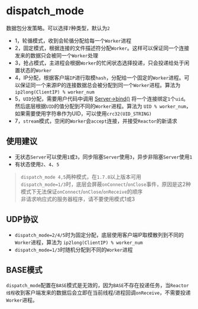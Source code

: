 # dispatch_mode

数据包分发策略。可以选择`7`种类型，默认为`2`

* 1，轮循模式，收到会轮循分配给每一个`Worker`进程
* 2，固定模式，根据连接的文件描述符分配`Worker`。这样可以保证同一个连接发来的数据只会被同一个`Worker`处理
* 3，抢占模式，主进程会根据`Worker`的忙闲状态选择投递，只会投递给处于闲置状态的`Worker`
* 4，IP分配，根据客户端`IP`进行取模`hash`，分配给一个固定的`Worker`进程。可以保证同一个来源IP的连接数据总会被分配到同一个`Worker`进程。算法为 `ip2long(ClientIP) % worker_num`
* 5，`UID`分配，需要用户代码中调用 [Server->bind()](https://wiki.swoole.com/wiki/page/369.html) 将一个连接绑定`1`个`uid`。然后底层根据`UID`的值分配到不同的`Worker`进程。算法为 `UID % worker_num`，如果需要使用字符串作为UID，可以使用`crc32(UID_STRING)`
* 7，`stream`模式，空闲的`Worker`会`accept`连接，并接受`Reactor`的新请求

使用建议
----
* 无状态`Server`可以使用`1`或`3`，同步阻塞`Server`使用`3`，异步非阻塞`Server`使用`1`
* 有状态使用`2`、`4`、`5`

> `dispatch_mode 4,5`两种模式，在`1.7.8`以上版本可用  
> `dispatch_mode=1/3`时，底层会屏蔽`onConnect`/`onClose`事件，原因是这2种模式下无法保证`onConnect`/`onClose`/`onReceive`的顺序      
> 非请求响应式的服务器程序，请不要使用模式1或3

UDP协议
-----
* `dispatch_mode=2/4/5`时为固定分配，底层使用客户端IP取模散列到不同的`Worker`进程，算法为 `ip2long(ClientIP) % worker_num`
* `dispatch_mode=1/3`时随机分配到不同的`Worker`进程

BASE模式
-----
`dispatch_mode`配置在`BASE`模式是无效的，因为`BASE`不存在投递任务，当`Reactor线程`收到客户端发来的数据后会立即在当前线程/进程回调`onReceive`，不需要投递`Worker`进程。

